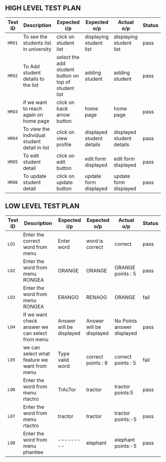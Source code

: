 ## HIGH LEVEL TEST PLAN


| Test ID | Description | Expected i/p | Expected o/p | Actual o/p | Status |
| ---     | ---         | ---          | ---          | ---        | ---    |
| `HRO1`  |  To see the students list in university | click on  student list| displaying student list | displaying student list | pass |
| `HRO2`  | To Add student details to the list  |select the add student button on top of student list |  adding student |adding student | pass |
| `HRO3`  | if we want to reach again on home page | click on back arrow button | home page | home page | pass |                                       
| `HRO4`  |To view  the individual student detail in list  | click on view profile | displayed student details | displayed student details | pass |
| `HRO5`  | To edit student detail | click on edit button |edit form displayed |  edit form displayed| pass |
| `HRO6`  | To update student detail | click on update button | update form displayed | update form displayed| pass |


## LOW LEVEL TEST PLAN


| Test ID | Description | Expected i/p | Expected o/p | Actual o/p | Status |
| ---     | ---         | ---          | ---          | ---        | ---    |
| `LO1`   | Enter the correct word from  menu | Enter word | word is correct | correct | pass |
| `LO2`   | Enter the word from menu RONGEA | ORANGE | ORANGE | ORANGE points : 5 | pass | 
| `LO3`   | Enter the word from menu RONGEA | ERANGO | RENAOG  | ORANGE | fail |
| `LO4`   | If we want check answer we can select from menu | Answer will be displayed | Answer will be displayed | No Points answer displayed | pass |
| `LO5`  |we can select what feature we want from menu | Type valid word | correct points : 6 | correct points : 5 | fail |
| `LO6`  |Enter the word from menu rtactro |TrAcTor|tractor|tractor points:5|pass|
| `LO7`  |Enter the word from menu rtactro |tractor  |tractor|tractor points:-5|pass|
| `LO8`  |Enter the word from menu phantlee |--------- |elephant|elephant points:-5|pass|


